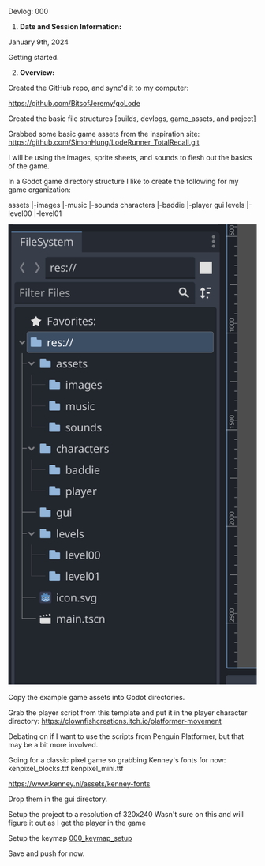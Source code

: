 Devlog: 000

1. **Date and Session Information:**

January 9th, 2024

Getting started.


2. **Overview:**

Created the GitHub repo, and sync'd it to my computer:

https://github.com/BitsofJeremy/goLode

Created the basic file structures [builds, devlogs, game_assets, and project]

Grabbed some basic game assets from the inspiration site:
https://github.com/SimonHung/LodeRunner_TotalRecall.git

I will be using the images, sprite sheets, and sounds to flesh out the basics of the game.

In a Godot game directory structure I like to create the following for my game organization:

assets
 |-images
 |-music
 |-sounds
characters
 |-baddie
 |-player
gui
levels
 |-level00
 |-level01

![000_game_organization](./media/000_game_organization.png)

Copy the example game assets into Godot directories.

Grab the player script from this template and put it in the player character directory:
https://clownfishcreations.itch.io/platformer-movement

Debating on if I want to use the scripts from Penguin Platformer, but that may be a bit more involved.

Going for a classic pixel game so grabbing Kenney's fonts for now:
  kenpixel_blocks.ttf
  kenpixel_mini.ttf

https://www.kenney.nl/assets/kenney-fonts

Drop them in the gui directory.

Setup the project to a resolution of 320x240
  Wasn't sure on this and will figure it out as I get the player in the game

Setup the keymap [000_keymap_setup](./media/000_keymap_setup.png)

Save and push for now.
